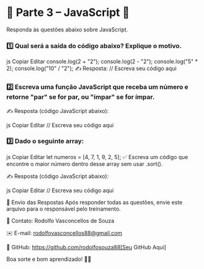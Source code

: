 # 🚀 Parte 3 – JavaScript 📜
Responda às questões abaixo sobre JavaScript.

### 1️⃣ Qual será a saída do código abaixo? Explique o motivo.
js
Copiar
Editar
console.log(2 + "2");
console.log(2 - "2");
console.log("5" * 2);
console.log("10" / "2");
✍️ Resposta:
// Escreva seu código aqui



### 2️⃣ Escreva uma função JavaScript que receba um número e retorne "par" se for par, ou "ímpar" se for ímpar.
✍️ Resposta (código JavaScript abaixo):

js
Copiar
Editar
// Escreva seu código aqui



### 3️⃣ Dado o seguinte array:
js
Copiar
Editar
let numeros = [4, 7, 1, 9, 2, 5];
✅ Escreva um código que encontre o maior número dentro desse array sem usar .sort().

✍️ Resposta (código JavaScript abaixo):

js
Copiar
Editar
// Escreva seu código aqui


📩 Envio das Respostas
Após responder todas as questões, envie este arquivo para o responsável pelo treinamento.

📧 Contato: Rodolfo Vasconcellos de Souza

✉️ E-mail: rodolfovasconcellos88@gmail.com

🔗 GitHub: https://github.com/rodolfosouza88[Seu GitHub Aqui]

Boa sorte e bom aprendizado! 🚀✨